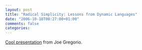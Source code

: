 ```yaml
---
layout: post
title: "Radical Simplicity: Lessons from Dynamic Languages"
date: "2006-10-18T08:27:00+01:00"
comments: false
categories: 
---
```


<p><a href="http://bitworking.org/projects/cascon06/">Cool presentation</a> from Joe Gregorio.</p>


